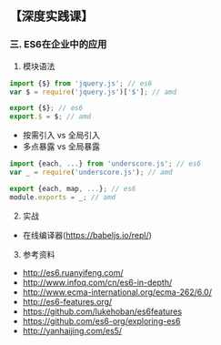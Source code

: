 ## 【深度实践课】

### 三. ES6在企业中的应用

1. 模块语法

```js
import {$} from 'jquery.js'; // es6
var $ = require('jquery.js')['$']; // amd

export {$}; // es6
export.$ = $; // amd
```

- 按需引入 vs 全局引入
- 多点暴露 vs 全局暴露

```js
import {each, ...} from 'underscore.js'; // es6
var _ = require('underscore.js'); // amd

export {each, map, ...}; // es6
module.exports = _; // amd
```

2. 实战

- 在线编译器(https://babeljs.io/repl/)

3. 参考资料

- http://es6.ruanyifeng.com/
- http://www.infoq.com/cn/es6-in-depth/
- http://www.ecma-international.org/ecma-262/6.0/
- http://es6-features.org/
- https://github.com/lukehoban/es6features
- https://github.com/es6-org/exploring-es6
- http://yanhaijing.com/es5/
